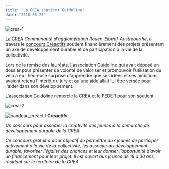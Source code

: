 ```yaml
---
title: "La CREA soutient Guidoline"
date: "2010-06-25"
---
```


![](/uploads/crea-1.jpg "crea-1")

[La CREA](http://www.la-crea.fr) _Communauté d'agglomération Rouen-Elbeuf-Austreberthe,_ à travers le [concours Créactifs](http://www.la-crea.fr/creactifs-dans-la-crea.html) soutient financièrement des projets présentant un axe de développement durable et de participation à la vie de la collectivité.

Lors de la remise des lauréats, l'association Guidoline qui avait déposé un dossier pour présenter sa volonté de valoriser et promouvoir l'utilisation du vélo a eu l'heureuse surprise d'apprendre que ses idées et ses ambitions avaient retenu l'intérêt du jury et qu'une aide allait lui être versée pour l'aider dans son développement.

L'association Guidoline remercie la CREA et le FEDER pour son soutient.

![](/uploads/crea-2.jpg "crea-2")

![](/uploads/bandeau_creactif.png "bandeau_creactif") **Creactifs**

_Un concours pour associer la créativité des jeunes à la démarche de développement durable de la CREA._

_Ce concours gratuit a pour objectif de permettre aux jeunes de participer activement à la vie de la collectivité, les associer au développement durable, favoriser l’égalité des chances et leur donner l’opportunité d’avoir un financement pour leur projet. Il est ouvert aux jeunes de 18 à 30 ans, résidant sur le territoire de la CREA._
